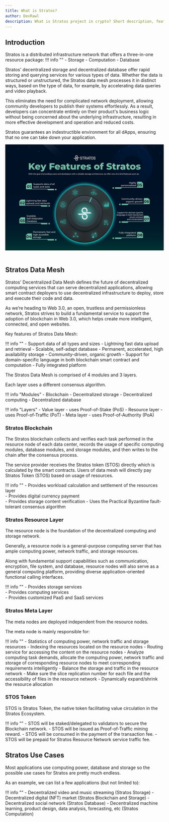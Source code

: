 ```yaml
---
title: What is Stratos?
author: DevRawl
description: What is Stratos project in crypto? Short description, features and roadmap.
---
```


## Introduction




Stratos is a distributed infrastructure network that offers a three-in-one resource package:
!!! info ""
    - Storage
    - Computation
    - Database

Stratos' decentralized storage and decentralized database offer rapid storing and querying services for various types of data. Whether the data is structured or unstructured, the Stratos data mesh processes it in distinct ways, based on the type of data, for example, by accelerating data queries and video playback.

This eliminates the need for complicated network deployment, allowing community developers to publish their systems effortlessly. As a result, developers can concentrate entirely on their product's business logic without being concerned about the underlying infrastructure, resulting in more effective development and operation and reduced costs.

Stratos guarantees an indestructible environment for all dApps, ensuring that no one can take down your application.



<img id="myImg" src="../assets/images/key_features.jpg">
<div id="myModal" class="modal">
  <img class="modal-content" id="img01">
</div>

## Stratos Data Mesh

Stratos' Decentralized Data Mesh defines the future of decentralized computing services that can serve decentralized applications, allowing smart contract deployers to use decentralized infrastructure to deploy, store and execute their code and data.

As we’re heading to Web 3.0, an open, trustless and permissionless network, Stratos strives to build a fundamental service to support the adoption of blockchain in Web 3.0, which helps create more intelligent, connected, and open websites.

Key features of Stratos Data Mesh:

!!! info ""
    - Support data of all types and sizes
    - Lightning fast data upload and retrieval
    - Scalable, self-adapt database
    - Permanent, accelerated, high availability storage
    - Community-driven, organic growth
    - Support for domain-specific language in both blockchain smart contract and computation
    - Fully integrated platform

The Stratos Data Mesh is comprised of 4 modules and 3 layers. 

Each layer uses a different consensus algorithm.

!!! info "Modules"
    - Blockchain
    - Decentralized storage
    - Decentralized computing
    - Decentralized database

!!! info "Layers"
    - Value layer - uses Proof-of-Stake (PoS)
    - Resource layer - uses Proof-of-Traffic (PoT)
    - Meta layer - uses Proof-of-Authority (PoA)

### Stratos Blockchain

The Stratos blockchain collects and verifies each task performed in the resource node of each data center, records the usage of specific computing modules, database modules, and storage modules, and then writes to the chain after the consensus process. 

The service provider receives the Stratos token (STOS) directly which is calculated by the smart contracts. Users of data mesh will directly pay Stratos Token (STOS) based on usage of resources.

!!! info ""
    - Provides workload calculation and settlement of the resources layer  
    - Provides digital currency payment  
    - Provides storage content verification
    - Uses the Practical Byzantine fault-tolerant consensus algorithm

### Stratos Resource Layer

The resource node is the foundation of the decentralized computing and storage network. 

Generally, a resource node is a general-purpose computing server that has ample computing power, network traffic, and storage resources. 

Along with fundamental support capabilities such as communication, encryption, file system, and database, resource nodes will also serve as a general computing platform, providing diverse application-oriented functional calling interfaces. 

!!! info ""
    - Provides storage services  
    - Provides computing services  
    - Provides customized PaaS and SaaS services

### Stratos Meta Layer

The meta nodes are deployed independent from the resource nodes. 

The meta node is mainly responsible for:

!!! info ""
    - Statistics of computing power, network traffic and storage resources
    - Indexing the resources located on the resource nodes
    - Routing service for accessing the content on the resource nodes
    - Analyze computing task demands, allocate the computing power, network traffic and storage of corresponding resource nodes to meet corresponding requirements intelligently
    - Balance the storage and traffic in the resource network
    - Make sure the slice replication number for each file and the accessibility of files in the resource network
    - Dynamically expand/shrink the resource allocation

### STOS Token

STOS is Stratos Token, the native token facilitating value circulation in the Stratos Ecosystem.

!!! info ""
    - STOS will be staked/delegated to validators to secure the Blockchain network.
    - STOS will be issued as Proof-of-Traffic mining reward.
    - STOS will be consumed in the payment of the transaction fee.
    - STOS will be prepaid for Stratos Resource Network service traffic fee.

## Stratos Use Cases

Most applications use computing power, database and storage so the possible use cases for Stratos are pretty much endless.

As an example, we can list a few applications (but not limited to):

!!! info ""
    - Decentralized video and music streaming (Stratos Storage)
    - Decentralized digital (NFT) market (Stratos Blockchain and Storage)
    - Decentralized social network (Stratos Database)
    - Decentralized machine learning, product design, data analysis, forecasting, etc (Stratos Computation)
    


